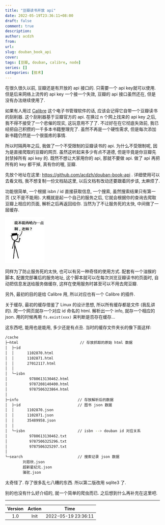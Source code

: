 ```yaml
---
title: "豆瓣读书开放 api"
date: 2022-05-19T23:36:11+08:00
draft: false
comment: true
description: 
author: acdzh
from: 
url: 
slug: douban_book_api
cover:
tags: [豆瓣, douban, calibre, node]
series: []
categories: [技术]
---
```


在很久很久以前, 豆瓣还是有开放的 api 接口的. 只需要一个 api key就可以使用. 但是后来网络上流传的 api key 一个接一个失效, 豆瓣的 api 接口虽然还在, 但是没有办法继续使用了.

如果有人用过 [Calibre](https://calibre-ebook.com/) 这个电子书管理软件的话, 应该会记得它自带一个豆瓣读书的刮削器. 这个刮削器基于豆瓣官方的 api. 在换过 n 个网上找来的 api key 之后, 我不得不接受了一个悲催的现实, 这玩意用不了了. 不过好在在它彻底失效前, 我已经把自己积攒的一千多本书籍整理完了. 虽然不再是一个硬性需求, 但是每次添加新书籍仍然是一个很蛋疼的事情.

所以时隔两年之后, 我做了一个不受限制的豆瓣读书的 api. 为什么不受限制呢, 因为是直接爬取的豆瓣的网页. 虽然这听起来多少有点不道德, 但是毕竟是你豆瓣先封禁掉所有 api key 的. 既然不想让大家用你的 api, 那就不要做 api. 做了 api 再把所有的 key 都干掉, 真有你的喔, 豆瓣.

先放个地址在这里: https://github.com/acdzh/douban-book-api . 详细使用可以去看文档, 我不想复制一份文档贴这里, 以后文档有改动还要跟着同步该, 太麻烦了.

功能很简单, 一个根据 isbn / id 直接获取信息, 一个搜索, 虽然搜索结果只有第一页 (又不是不能用). 大概就是起一个自己的服务之后, 它就会根据你的查询去爬取豆瓣上相应的页面, 解析之后再返回给你. 当然为了不让服务死的太快, 中间做了一层缓存.

![](./234900.png)

同样为了防止服务死的太快, 也可以有另一种奇怪的使用方式. 配套有一个油猴的脚本, 配置完部署后的服务地址, 这个脚本就可以在每次浏览豆瓣读书的页面时, 自动把信息发送给服务做缓存, 这样在使用服务时甚至可以不用去爬豆瓣.

另外, 最初的目的是给 Calibre 用, 所以对应也有一个 Calibre 的插件.

关于缓存, 最初的缓存借鉴了 Linux 的设计思想, 所以所有缓存都是文件 (我乱讲的). 爬一个网页就存一个对应 id 命名的 html. 解析出一个 info, 就存一个相应的 json. 用的时候再用 `fs.exist(xxx)` 来判断是否存在缓存...

这东西吧, 能用也是能用, 多少还是有点丑. 当时的缓存文件夹长的像下面这样:

```bash
/cache
├─html                            // 存放抓取的原始 html 数据
│  ├─id
│  │      1102870.html
│  │      1102871.html
│  │      27012117.html
│  │
│  └─isbn
│          9780613130462.html
│          9787208140400.html
│          9787506323864.html
│
├─info                           // 存放解析后的数据
│  ├─id                          // 图书 json 数据
│  │      1102870.json
│  │      1102871.json
│  │      35489958.json
│  │
│  └─isbn                        // isbn --> douban id 对应关系
│          9780613130462.txt
│          9787506325296.txt
│          9787506325297.txt
│
└─search                         // 搜索记录 json 数据
        刘慈欣.json
        超新星纪元.json
        骆驼.json
```

太奇怪了. 存了很多乱七八糟的东西. 所以第二版改用 sqlite3 了.

别的也没有什么好介绍的, 就一个简单的爬虫而已. 之后想到什么再补充在这里吧.

----


|Version| Action|Time|
|:-------:|:--------:|:-----------:|
|1.0|Init|2022-05-19 23:36:11|
